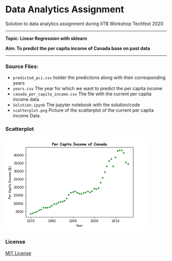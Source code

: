 # Data Analytics Assignment
Solution to data analytics assignment during IITB Workshop Techfest 2020

****

**Topic: Linear Regression with sklearn**

**Aim: To predict the per capita income of Canada base on past data**

****

### Source Files:
 - `predicted_pci.csv` holder the predictions along with their corresponding years
 - `years.csv` The year for which we want to predict the per capita income
 - `canada_per_capita_income.csv` The file with the current per capita income data
 - `Solution.ipynb` The jupyter notebook with the solution/code
 - `scatterplot.png` Picture of the scatterplot of the current per capita income Data.

### Scatterplot
<img style="border-radius: 15px" src="scatterplot.png"></img>

### License
[MIT License](https://github.com/krishaayjois21/tf2020-data-analytics-exercise/blob/main/LICENSE)


